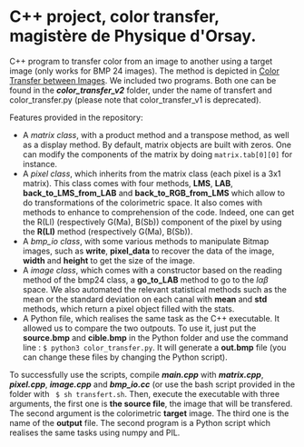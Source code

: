 # C++ project, color transfer, magistère de Physique d'Orsay.
C++ program to transfer color from an image to another using a target image (only works for BMP 24 images). The method is depicted in [Color Transfer between Images](https://www.cs.tau.ac.il/~turkel/imagepapers/ColorTransfer.pdf). We included two programs. Both one can be found in the ***color_transfer_v2*** folder, under the name of transfert and color_transfer.py (please note that color_transfer_v1 is deprecated). 

Features provided in the repository:

* A *matrix class*, with a product method and a transpose method, as well as a display method. By default, matrix objects are built with zeros. One can modify the components of the matrix by doing ``matrix.tab[0][0]`` for instance.
* A *pixel class*, which inherits from the matrix class (each pixel is a 3x1 matrix). This class comes with four methods, **LMS**, **LAB**, **back_to_LMS_from_LAB** and **back_to_RGB_from_LMS** which allow to do transformations of the colorimetric space. It also comes with methods to enhance to comprehension of the code. Indeed, one can get the R(Ll) (respectively G(Ma), B(Sb)) component of the pixel by using the **R(Ll)** method (respectively G(Ma), B(Sb)).
* A *bmp_io class*, with some various methods to manipulate Bitmap images, such as **write**, **pixel_data** to recover the data of the image, **width** and **height** to get the size of the image.
* A *image class*, which comes with a constructor based on the reading method of the bmp24 class, a **go_to_LAB** method to go to the $l \alpha \beta$ space. We also automated the relevant statistical methods such as the mean or the standard deviation on each canal with **mean** and **std** methods, which return a pixel object filled with the stats.
* A Python file, which realises the same task as the C++ executable. It allowed us to compare the two outpouts. To use it, just put the **source.bmp** and **cible.bmp** in the Python folder and use the command line : `` $ python3 color_transfer.py ``. It will generate a **out.bmp** file (you can change these files by changing the Python script).

To successfully use the scripts, compile ***main.cpp*** with ***matrix.cpp***, ***pixel.cpp***, ***image.cpp*** and ***bmp_io.cc*** (or use the bash script provided in the folder with `` $ sh transfert.sh``. 
Then, execute the executable with three arguments, the first one is **the source file**, the image that will be transfered. The second argument is the colorimetric **target** image. The third one is the name of the **output** file. The second program is a Python script which realises the same tasks using numpy and PIL.
